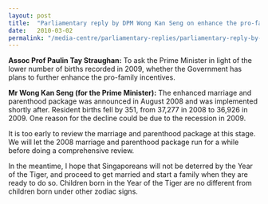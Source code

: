 ```yaml
---
layout: post
title:  "Parliamentary reply by DPM Wong Kan Seng on enhance the pro-family incentives"
date:   2010-03-02
permalink: "/media-centre/parliamentary-replies/parliamentary-reply-by-dpm-wong-kan-seng-on-2-mar-2010"
---
```


**Assoc Prof Paulin Tay Straughan:**
To ask the Prime Minister in light of the lower number of births recorded in 2009, whether the Government has plans to further enhance the pro-family incentives.

**Mr Wong Kan Seng (for the Prime Minister):**
The enhanced marriage and parenthood package was announced in August 2008 and was implemented shortly after.  Resident births fell by 351, from 37,277 in 2008 to 36,926 in 2009. One reason for the decline could be due to the recession in 2009.

It is too early to review the marriage and parenthood package at this stage. We will let the 2008 marriage and parenthood package run for a while before doing a comprehensive review. 

In the meantime, I hope that Singaporeans will not be deterred by the Year of the Tiger, and proceed to get married and start a family when they are ready to do so.  Children born in the Year of the Tiger are no different from children born under other zodiac signs.  
